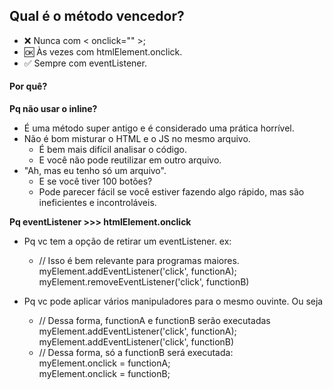 ## Qual é o método vencedor?

- ❌ Nunca com < onclick="" >;
- 🆗 Às vezes com htmlElement.onclick.
- ✅ Sempre com eventListener.


#### Por quê?

**Pq não usar o inline?**
- É uma método super antigo e é considerado uma prática horrível.
- Não é bom misturar o HTML e o JS no mesmo arquivo.
    - É bem mais difícil analisar o código.
    - E você não pode reutilizar em outro arquivo.
- "Ah, mas eu tenho só um arquivo". 
    - E se você tiver 100 botões?
    - Pode parecer fácil se você estiver fazendo algo rápido, mas são ineficientes e incontroláveis.

**Pq eventListener >>> htmlElement.onclick**
- Pq vc tem a opção de retirar um eventListener. ex:
    - <div class="blockOfCode">
        // Isso é bem relevante para programas maiores.</br>
        myElement.addEventListener('click', functionA);</br>
        myElement.removeEventListener('click', functionB)
        </div>
- Pq vc pode aplicar vários manipuladores para o mesmo ouvinte. Ou seja

    - <div class="blockOfCode">
        // Dessa forma, functionA e functionB serão executadas </br>
        myElement.addEventListener('click', functionA);</br>
        myElement.addEventListener('click', functionB)
        </div>
    - <div class="blockOfCode">
        // Dessa forma, só a functionB será executada: </br>
        myElement.onclick = functionA;</br>
        myElement.onclick = functionB;
        </div>

